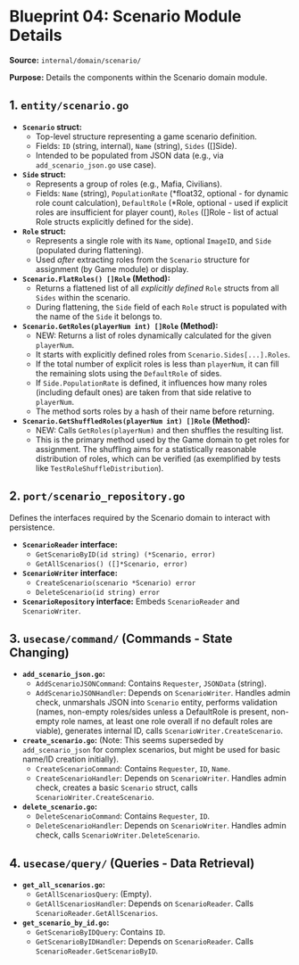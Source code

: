 # Blueprint 04: Scenario Module Details

**Source:** `internal/domain/scenario/`

**Purpose:** Details the components within the Scenario domain module.

## 1. `entity/scenario.go`

*   **`Scenario` struct:**
    *   Top-level structure representing a game scenario definition.
    *   Fields: `ID` (string, internal), `Name` (string), `Sides` ([]Side).
    *   Intended to be populated from JSON data (e.g., via `add_scenario_json.go` use case).
*   **`Side` struct:**
    *   Represents a group of roles (e.g., Mafia, Civilians).
    *   Fields: `Name` (string), `PopulationRate` (*float32, optional - for dynamic role count calculation), `DefaultRole` (*Role, optional - used if explicit roles are insufficient for player count), `Roles` ([]Role - list of actual Role structs explicitly defined for the side).
*   **`Role` struct:**
    *   Represents a single role with its `Name`, optional `ImageID`, and `Side` (populated during flattening).
    *   Used *after* extracting roles from the `Scenario` structure for assignment (by Game module) or display.
*   **`Scenario.FlatRoles() []Role` (Method):**
    *   Returns a flattened list of all *explicitly defined* `Role` structs from all `Sides` within the scenario.
    *   During flattening, the `Side` field of each `Role` struct is populated with the name of the `Side` it belongs to.
*   **`Scenario.GetRoles(playerNum int) []Role` (Method):**
    *   NEW: Returns a list of roles dynamically calculated for the given `playerNum`.
    *   It starts with explicitly defined roles from `Scenario.Sides[...].Roles`.
    *   If the total number of explicit roles is less than `playerNum`, it can fill the remaining slots using the `DefaultRole` of sides.
    *   If `Side.PopulationRate` is defined, it influences how many roles (including default ones) are taken from that side relative to `playerNum`.
    *   The method sorts roles by a hash of their name before returning.
*   **`Scenario.GetShuffledRoles(playerNum int) []Role` (Method):**
    *   NEW: Calls `GetRoles(playerNum)` and then shuffles the resulting list.
    *   This is the primary method used by the Game domain to get roles for assignment. The shuffling aims for a statistically reasonable distribution of roles, which can be verified (as exemplified by tests like `TestRoleShuffleDistribution`).

## 2. `port/scenario_repository.go`

Defines the interfaces required by the Scenario domain to interact with persistence.

*   **`ScenarioReader` interface:**
    *   `GetScenarioByID(id string) (*Scenario, error)`
    *   `GetAllScenarios() ([]*Scenario, error)`
*   **`ScenarioWriter` interface:**
    *   `CreateScenario(scenario *Scenario) error`
    *   `DeleteScenario(id string) error`
*   **`ScenarioRepository` interface:** Embeds `ScenarioReader` and `ScenarioWriter`.

## 3. `usecase/command/` (Commands - State Changing)

*   **`add_scenario_json.go`:**
    *   `AddScenarioJSONCommand`: Contains `Requester`, `JSONData` (string).
    *   `AddScenarioJSONHandler`: Depends on `ScenarioWriter`. Handles admin check, unmarshals JSON into `Scenario` entity, performs validation (names, non-empty roles/sides unless a DefaultRole is present, non-empty role names, at least one role overall if no default roles are viable), generates internal ID, calls `ScenarioWriter.CreateScenario`.
*   **`create_scenario.go`:** (Note: This seems superseded by `add_scenario_json` for complex scenarios, but might be used for basic name/ID creation initially).
    *   `CreateScenarioCommand`: Contains `Requester`, `ID`, `Name`.
    *   `CreateScenarioHandler`: Depends on `ScenarioWriter`. Handles admin check, creates a basic `Scenario` struct, calls `ScenarioWriter.CreateScenario`.
*   **`delete_scenario.go`:**
    *   `DeleteScenarioCommand`: Contains `Requester`, `ID`.
    *   `DeleteScenarioHandler`: Depends on `ScenarioWriter`. Handles admin check, calls `ScenarioWriter.DeleteScenario`.

## 4. `usecase/query/` (Queries - Data Retrieval)

*   **`get_all_scenarios.go`:**
    *   `GetAllScenariosQuery`: (Empty).
    *   `GetAllScenariosHandler`: Depends on `ScenarioReader`. Calls `ScenarioReader.GetAllScenarios`.
*   **`get_scenario_by_id.go`:**
    *   `GetScenarioByIDQuery`: Contains `ID`.
    *   `GetScenarioByIDHandler`: Depends on `ScenarioReader`. Calls `ScenarioReader.GetScenarioByID`. 